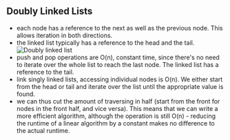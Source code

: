 ## Doubly Linked Lists
 * each node has a reference to the next as well as the previous node. This allows iteration in both directions.
 * the linked list typically has a reference to the head and the tail.
 ![Doubly linked list](doubly_linked_list.png)
 * push and pop operations are O(n), constant time, since there's no need to iterate over the whole list to reach the last node. The linked list has a reference to the tail.
 * link singly linked lists, accessing individual nodes is O(n). We either start from the head or tail and iterate over the list until the appropriate value is found.
 * we can thus cut the amount of traversing in half (start from the front for nodes in the front half, and vice versa). This means that we can write a more efficient algorithm, although the operation is still O(n) - reducing the runtime of a linear algorithm by a constant makes no difference to the actual runtime.
 